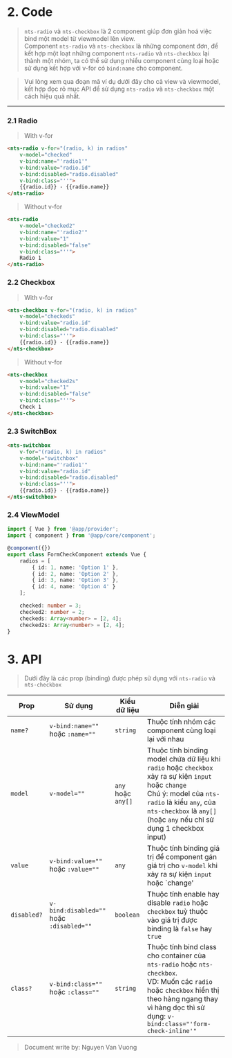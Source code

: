# 2. Code
> `nts-radio` và `nts-checkbox` là 2 component giúp đơn giản hoá việc bind một model từ viewmodel lên view.<br /> Component `nts-radio` và `nts-checkbox` là những component đơn, để kết hợp một loạt những component `nts-radio` và `nts-checkbox` lại thành một nhóm, ta có thể sử dụng nhiều component cùng loại hoặc sử dụng kết hợp với v-for có `bind:name` cho component.

> Vui lòng xem qua đoạn mã ví dụ dưới đây cho cả view và viewmodel, kết hợp đọc rõ mục API để sử dụng `nts-radio` và `nts-checkbox` một cách hiệu quả nhất.
-----
### 2.1 Radio
> With v-for
```html
<nts-radio v-for="(radio, k) in radios"
    v-model="checked"
    v-bind:name="'radio1'"
    v-bind:value="radio.id"
    v-bind:disabled="radio.disabled"
    v-bind:class="''">
    {{radio.id}} - {{radio.name}}
</nts-radio>
```
> Without v-for
```html
<nts-radio
    v-model="checked2"
    v-bind:name="'radio2'"
    v-bind:value="1"
    v-bind:disabled="false"
    v-bind:class="''">
    Radio 1
</nts-radio>
```
### 2.2 Checkbox
> With v-for
```html
<nts-checkbox v-for="(radio, k) in radios"
    v-model="checkeds"
    v-bind:value="radio.id"
    v-bind:disabled="radio.disabled"
    v-bind:class="''">
    {{radio.id}} - {{radio.name}}
</nts-checkbox>
```
> Without v-for
```html
<nts-checkbox
    v-model="checked2s"
    v-bind:value="1"
    v-bind:disabled="false"
    v-bind:class="''">
    Check 1
</nts-checkbox>
```
### 2.3 SwitchBox

```html
<nts-switchbox 
    v-for="(radio, k) in radios" 
    v-model="switchbox" 
    v-bind:name="'radio1'"
    v-bind:value="radio.id" 
    v-bind:disabled="radio.disabled" 
    v-bind:class="''">
    {{radio.id}} - {{radio.name}}
</nts-switchbox>
```
### 2.4 ViewModel
```typescript
import { Vue } from '@app/provider';
import { component } from '@app/core/component';

@component({})
export class FormCheckComponent extends Vue {
    radios = [
        { id: 1, name: 'Option 1' },
        { id: 2, name: 'Option 2' },
        { id: 3, name: 'Option 3' },
        { id: 4, name: 'Option 4' }
    ];

    checked: number = 3;
    checked2: number = 2;
    checkeds: Array<number> = [2, 4];
    checked2s: Array<number> = [2, 4];
}
```
# 3. API
> Dưới đây là các prop (binding) được phép sử dụng với `nts-radio` và `nts-checkbox`

| Prop | Sử dụng | Kiểu dữ liệu | Diễn giải |
| -----|---------|--------------|-----------|
| `name?` | `v-bind:name=""` hoặc `:name=""` | `string` | Thuộc tính nhóm các component cùng loại lại với nhau |
| `model`| `v-model=""` | `any` hoặc `any[]` | Thuộc tính binding model chứa dữ liệu khi `radio` hoặc `checkbox` xảy ra sự kiện `input` hoặc `change` <br /> Chú ý: model của `nts-radio` là kiểu `any`, của `nts-checkbox` là `any[]` (hoặc `any` nếu chỉ sử dụng 1 checkbox input) |
| `value`| `v-bind:value=""` hoặc `:value=""` | `any` | Thuộc tính binding giá trị để component gán giá trị cho `v-model` khi xảy ra sự kiện `input` hoặc `change' |
| `disabled?` | `v-bind:disabled=""` hoặc `:disabled=""` | `boolean` | Thuộc tính enable hay disable `radio` hoặc `checkbox` tuỳ thuộc vào giá trị được binding là `false` hay `true` |
| `class?` | `v-bind:class=""` hoặc `:class=""` | `string` | Thuộc tính bind class cho container của `nts-radio` hoặc `nts-checkbox`. <br /> VD: Muốn các `radio` hoặc `checkbox` hiển thị theo hàng ngang thay vì hàng dọc thì sử dụng: `v-bind:class="'form-check-inline'"` |

> Document write by: Nguyen Van Vuong